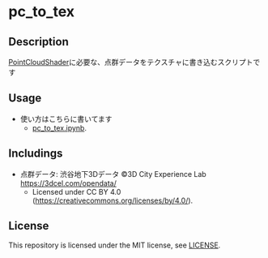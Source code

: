 # pc_to_tex
## Description
[PointCloudShader](https://github.com/Kuwamai/PointCloudShader)に必要な、点群データをテクスチャに書き込むスクリプトです

## Usage
* 使い方はこちらに書いてます
    * [pc_to_tex.ipynb](./pc_to_tex.ipynb).

## Includings
* 点群データ: 渋谷地下3Dデータ ©3D City Experience Lab https://3dcel.com/opendata/
    * Licensed under CC BY 4.0 (https://creativecommons.org/licenses/by/4.0/).

## License
This repository is licensed under the MIT license, see [LICENSE](./LICENSE).
